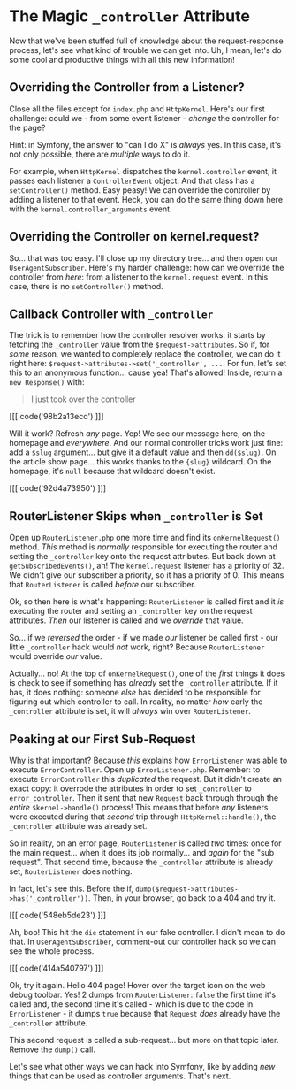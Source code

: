 # The Magic `_controller` Attribute

Now that we've been stuffed full of knowledge about the request-response process,
let's see what kind of trouble we can get into. Uh, I mean, let's do some cool
and productive things with all this new information!

## Overriding the Controller from a Listener?

Close all the files except for `index.php` and `HttpKernel`. Here's our first
challenge: could we - from some event listener - *change* the controller
for the page?

Hint: in Symfony, the answer to "can I do X" is *always* yes. In this case, it's
not only possible, there are *multiple* ways to do it.

For example, when `HttpKernel` dispatches the `kernel.controller` event, it passes
each listener a `ControllerEvent` object. And that class has a `setController()`
method. Easy peasy! We can override the controller by adding a listener to that
event. Heck, you can do the same thing down here with the
`kernel.controller_arguments` event.

## Overriding the Controller on kernel.request?

So... that was too easy. I'll close up my directory tree... and then open our
`UserAgentSubscriber`. Here's my harder challenge: how can we override the
controller from *here*: from a listener to the `kernel.request` event. In this
case, there is no `setController()` method.

## Callback Controller with `_controller`

The trick is to remember how the controller resolver works: it starts by fetching
the `_controller` value from the `$request->attributes`. So if, for *some* reason,
we wanted to completely replace the controller, we can do it right here:
`$request->attributes->set('_controller', ...`. For fun, let's set this to an
anonymous function... cause yea! That's allowed! Inside, return a
`new Response()` with:

> I just took over the controller

[[[ code('98b2a13ecd') ]]]

Will it work? Refresh *any* page. Yep! We see our message here, on the homepage
and *everywhere*. And our normal controller tricks work just fine: add a
`$slug` argument... but give it a default value and then `dd($slug)`. On the
article show page... this works thanks to the `{slug}` wildcard. On the homepage,
it's `null` because that wildcard doesn't exist.

[[[ code('92d4a73950') ]]]

## RouterListener Skips when `_controller` is Set

Open up `RouterListener.php` one more time and find its `onKernelRequest()` method.
*This* method is *normally* responsible for executing the router and setting
the `_controller` key onto the request attributes. But back down at
`getSubscribedEvents()`, ah! The `kernel.request` listener has a priority of 32.
We didn't give our subscriber a priority, so it has a priority of 0. This means
that `RouterListener` is called *before* our subscriber.

Ok, so then here is what's happening: `RouterListener` is called first and it
*is* executing the router and setting an `_controller` key on the request attributes.
*Then* our listener is called and we *override* that value.

So... if we *reversed* the order - if we made *our* listener be called first - our
little `_controller` hack would *not* work, right? Because `RouterListener` would
override *our* value.

Actually... no! At the top of `onKernelRequest()`, one of the *first* things it
does is check to see if something has *already* set the `_controller` attribute.
If it has, it does nothing: someone *else* has decided to be responsible for
figuring out which controller to call. In reality, no matter *how* early the
`_controller` attribute is set, it will *always* win over `RouterListener`.

## Peaking at our First Sub-Request

Why is that important? Because *this* explains how `ErrorListener` was able to
execute `ErrorController`. Open up `ErrorListener.php`. Remember: to execute
`ErrorController` this *duplicated* the request. But it didn't create an exact
copy: it overrode the attributes in order to set `_controller` to `error_controller`.
Then it sent that new `Request` back through through the *entire* `$kernel->handle()`
process! This means that before *any* listeners were executed during that *second*
trip through `HttpKernel::handle()`, the `_controller` attribute was already set.

So in reality, on an error page, `RouterListener` is called *two* times: once
for the main request... when it does its job normally... and *again* for the
"sub request". That second time, because the `_controller` attribute is already
set, `RouterListener` does nothing.

In fact, let's see this. Before the if,
`dump($request->attributes->has('_controller'))`. Then, in your browser, go back
to a 404 and try it. 

[[[ code('548eb5de23') ]]]

Ah, boo! This hit the `die` statement in our fake controller.
I didn't mean to do that. In `UserAgentSubscriber`, comment-out our controller hack
so we can see the whole process.

[[[ code('414a540797') ]]]

Ok, try it again. Hello 404 page! Hover over the target icon on the web debug
toolbar. Yes! 2 dumps from `RouterListener`: `false` the first time it's called
and, the second time it's called - which is due to the code in `ErrorListener` - it
dumps `true` because that `Request` *does* already have the `_controller` attribute.

This second request is called a sub-request... but more on that topic later. Remove
the `dump()` call.

Let's see what other ways we can hack into Symfony, like by adding *new* things
that can be used as controller arguments. That's next.
